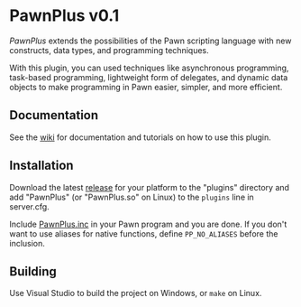 PawnPlus v0.1
==========

_PawnPlus_ extends the possibilities of the Pawn scripting language with new constructs, data types, and programming techniques.

With this plugin, you can used techniques like asynchronous programming, task-based programming, lightweight form of delegates, and dynamic data objects to make programming in Pawn easier, simpler, and more efficient.

## Documentation
See the [wiki](//github.com/IllidanS4/PawnPlus/wiki) for documentation and tutorials on how to use this plugin.

## Installation
Download the latest [release](//github.com/IllidanS4/PawnPlus/releases/latest) for your platform to the "plugins" directory and add "PawnPlus" (or "PawnPlus.so" on Linux) to the `plugins` line in server.cfg.

Include [PawnPlus.inc](pawno/include/PawnPlus.inc) in your Pawn program and you are done. If you don't want to use aliases for native functions, define `PP_NO_ALIASES` before the inclusion.

## Building
Use Visual Studio to build the project on Windows, or `make` on Linux.
